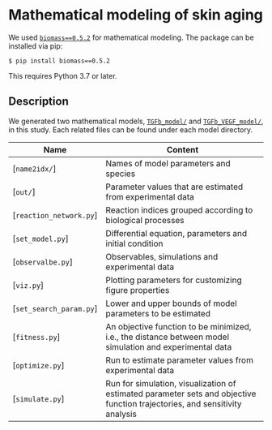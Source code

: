 # Mathematical modeling of skin aging

We used [`biomass==0.5.2`](https://github.com/biomass-dev/biomass) for mathematical modeling.
The package can be installed via pip:

```
$ pip install biomass==0.5.2
```

This requires Python 3.7 or later.

## Description

We generated two mathematical models, [`TGFb_model/`](./TGFb_model/) and [`TGFb_VEGF_model/`](./TGFb_VEGF_model/), in this study. Each related files can be found under each model directory.

| Name                            | Content                                                                                                                     |
| --------------------------------| ----------------------------------------------------------------------------------------------------------------------------|
| [`name2idx/`]                   | Names of model parameters and species                                                                                       |
| [`out/`]                        | Parameter values that are estimated from experimental data                                                                  |
| [`reaction_network.py`]         | Reaction indices grouped according to biological processes                                                                  |
| [`set_model.py`]                | Differential equation, parameters and initial condition                                                                     |
| [`observalbe.py`]               | Observables, simulations and experimental data                                                                              |
| [`viz.py`]                      | Plotting parameters for customizing figure properties                                                                       |
| [`set_search_param.py`]         | Lower and upper bounds of model parameters to be estimated                                                                  |
| [`fitness.py`]                  | An objective function to be minimized, i.e., the distance between model simulation and experimental data                    |
| [`optimize.py`]                 | Run to estimate parameter values from experimental data                                                                     |
| [`simulate.py`]                 | Run for simulation, visualization of estimated parameter sets and objective function trajectories, and sensitivity analysis |